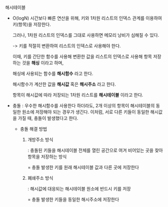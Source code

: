 해시테이블

* O(logN) 시간보다 빠른 연산을 위해, 키와 1차원 리스트의 인덱스 관계를 이용하여 키(항목)을 저장한다.

   그러나, 1차원 리스트의 인덱스를 그대로 사용하면 메모리 낭비가 심해질 수 있다.

   -> 키를 적절히 변환하여 리스트의 인덱스로 사용해야 한다.

   이때, 키를 간단한 함수를 사용해 변환한 값을 리스트의 인덱스로 사용해 항목 저장하는 것을 **해싱** 이라고 하며,
   
   해싱에 사용되는 함수를 **해시함수** 라고 한다.
   
   해시함수가 계산한 값을 **해시값** 혹은 **해시주소** 라고 한다.
   
   항목이 해시값에 따라 저장되는 1차원 리스트를 **해시테이블** 이라고 한다.
   

* 충돌
   : 우수한 해시함수를 사용한다 하더라도, 2개 이상의 항목이 해시테이블의 동일한 원소에 저장해야 되는 경우가 생긴다.
     이처럼, 서로 다른 키들이 동일한 해시값을 가질 때, 충돌이 발생했다고 한다.
     
     * 충돌 해결 방법
       
        1. 개방주소 방식

           : 충돌된 키들을 해시테이블 전체를 열린 공간으로 여겨 비어있는 곳을 찾아 항목을 저장하는 방식
           
             = 충돌 발생한 키를 원래 해시테이블 값과 다른 곳에 저장한다
             
        2. 폐쇄주소 방식

           : 해시값에 대응되는 해시테이블 원소에 반드시 키를 저장
           
             = 충돌 발생한 키들을 동일한 해시주소에 저장한다
             

